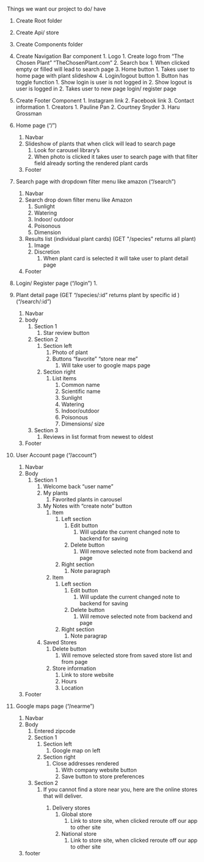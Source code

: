Things we want our project to do/ have
1. Create Root folder
2. Create Api/ store
3. Create Components folder
4. Create Navigation Bar component
        1. Logo
            1. Create logo from “The Chosen Plant” “TheChosenPlant.com”
        2. Search box
            1. When clicked empty or filled will lead to search page
        3. Home button
            1. Takes user to home page with plant slideshow
        4. Login/logout button
            1. Button has toggle function
                1. Show login is user is not logged in 
                2. Show logout is user is logged in 
            2. Takes user to new page login/ register page
5. Create Footer Component
        1. Instagram link
        2. Facebook link
        3. Contact information
            1. Creators
                1. Pauline Pan
                2. Courtney Snyder
                3. Haru Grossman
6. Home page  (“/”)
    1. Navbar
    2.  Slideshow of plants that when click will lead to search page
        1. Look for carousel library’s
        2. When photo is clicked it takes user to search page with that filter field already sorting the rendered plant cards
    3. Footer 

1. Search page with dropdown filter menu like amazon (“/search”)
    1. Navbar
    2. Search drop down filter menu like Amazon
        1. Sunlight
        2. Watering
        3. Indoor/ outdoor
        4. Poisonous
        5. Dimension
    3. Results list (individual plant cards) (GET "/species" returns all plant)
        1. Image
        2. Discretion
            1. When plant card is selected it will take user to plant detail page
    4. Footer
2. Login/ Register page (“/login”)
    1. 
3. Plant detail page (GET “/species/:id” returns plant by specific id ) (“/search/:id”)
    1. Navbar
    2. body
        1. Section 1
            1. Star  review button
        2. Section 2
            1. Section left
                1. Photo of plant
                2. Buttons “favorite” “store near me”
                    1. Will take user to google maps page
            2. Section right
                1. List items
                    1. Common name
                    2. Scientific name
                    3. Sunlight
                    4. Watering
                    5. Indoor/outdoor
                    6. Poisonous
                    7. Dimensions/ size
        3. Section 3 
            1. Reviews in list format from newest to oldest
    3. Footer
4. User Account page (“/account”)
    1. Navbar
    2. Body
        1. Section 1
            1. Welcome back “user name”
            2. My plants
                1. Favorited plants in carousel
            3. My Notes with “create note” button
                1. Item
                    1. Left section
                        1. Edit button
                            1. Will update the current changed note to backend for saving
                        2. Delete button
                            1. Will remove selected note from backend and page
                    2. Right section
                        1. Note paragraph
                2. Item 
                    1. Left section
                        1. Edit button
                            1. Will update the current changed note to backend for saving
                        2. Delete button
                            1. Will remove selected note from backend and page
                    2. Right section
                        1. Note paragrap
            4. Saved Stores
                1. Delete button 
                    1. Will  remove selected store from saved store list and from page
                2. Store information
                    1. Link to store website
                    2. Hours
                    3. Location  
    3. Footer
5. Google maps page (“/nearme”)
    1. Navbar
    2. Body
        1. Entered zipcode
        2. Section 1
            1. Section left 
                1. Google map on left
            2. Section right
                1. Close addresses rendered
                    1. With company website button
                    2. Save button to store preferences
        3. Section 2
            1. If you cannot find a store near you, here are the online stores that will deliver. </p>
                1. Delivery stores
                    1. Global store
                        1. Link to store site, when clicked reroute off our app to other site
                    2. National store
                        1. Link to store site, when clicked reroute off our app to other site
    3. footer